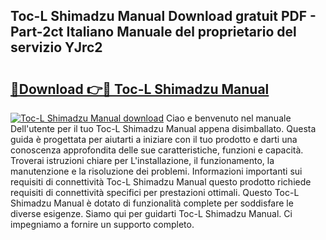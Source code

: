 ## Toc-L Shimadzu Manual Download gratuit PDF - Part-2ct Italiano Manuale del proprietario del servizio YJrc2

# <h2><a href="http://dfh4m5.blite.top/?on=Toc-L+Shimadzu+Manual">🔗Download 👉🔴 Toc-L Shimadzu Manual</a></h2>

[![Toc-L Shimadzu Manual download](https://i.imgur.com/lujVjoI.png)](http://dfh4m5.blite.top/?on=Toc-L+Shimadzu+Manual)
Ciao e benvenuto nel manuale Dell'utente per il tuo Toc-L Shimadzu Manual appena disimballato. Questa guida è progettata per aiutarti a iniziare con il tuo prodotto e darti una conoscenza approfondita delle sue caratteristiche, funzioni e capacità. Troverai istruzioni chiare per L'installazione, il funzionamento, la manutenzione e la risoluzione dei problemi. Informazioni importanti sui requisiti di connettività Toc-L Shimadzu Manual questo prodotto richiede requisiti di connettività specifici per prestazioni ottimali. Questo Toc-L Shimadzu Manual è dotato di funzionalità complete per soddisfare le diverse esigenze. Siamo qui per guidarti Toc-L Shimadzu Manual. Ci impegniamo a fornire un supporto completo.
